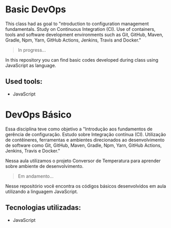 # Basic DevOps

This class had as goal to "ntroduction to configuration management fundamentals. Study on Continuous Integration (CI). Use of containers, tools and software development environments such as Git, GitHub, Maven, Gradle, Npm, Yarn, GitHub Actions, Jenkins, Travis and Docker."


> In progress...


In this repository you can find basic codes developed during class using JavaScript as language.


## Used tools:

* JavaScript


#


# DevOps Básico

Essa disciplina teve como objetivo a "Introdução aos fundamentos de gerência de configuração. Estudo sobre Integração contínua (CI). Utilização de contêineres, ferramentas e ambientes direcionados ao desenvolvimento de software como Git, GitHub, Maven, Gradle, Npm, Yarn, GitHub Actions, Jenkins, Travis e Docker."


Nessa aula utilizamos o projeto Conversor de Temperatura para aprender sobre ambiente de desenvolvimento.


> Em andamento...


Nesse repositório você encontra os códigos básicos desenvolvidos em aula utilizando a linguagem JavaScript.


## Tecnologias utilizadas:

* JavaScript


